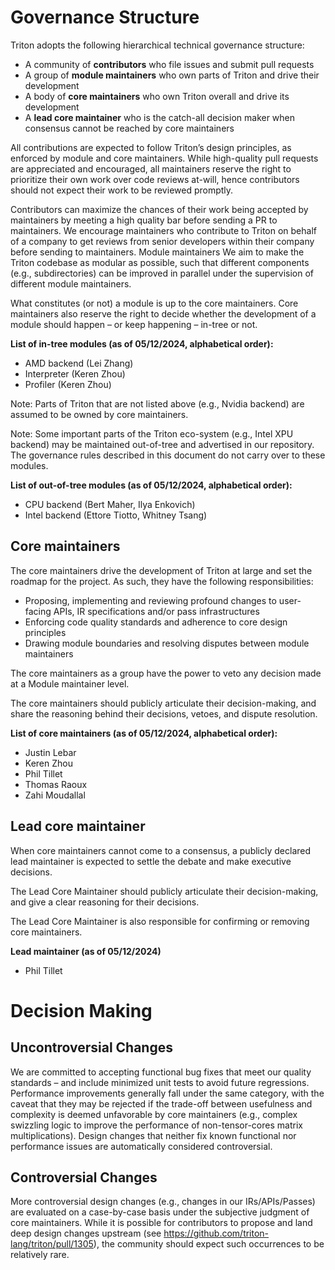 # Governance Structure

Triton adopts the following hierarchical technical governance structure:
* A community of **contributors** who file issues and submit pull requests
* A group of **module maintainers** who own parts of Triton and drive their development
* A body of **core maintainers** who own Triton overall and drive its development
* A **lead core maintainer** who is the catch-all decision maker when consensus cannot be reached by core maintainers

All contributions are expected to follow Triton’s design principles, as enforced by module and core maintainers. While high-quality pull requests are appreciated and encouraged, all maintainers reserve the right to prioritize their own work over code reviews at-will, hence contributors should not expect their work to be reviewed promptly.

Contributors can maximize the chances of their work being accepted by maintainers by meeting a high quality bar before sending a PR to maintainers.  We encourage maintainers who contribute to Triton on behalf of a company to get reviews from senior developers within their company before sending to maintainers.
Module maintainers
We aim to make the Triton codebase as modular as possible, such that different components (e.g., subdirectories) can be improved in parallel under the supervision of different module maintainers.

What constitutes (or not) a module is up to the core maintainers. Core maintainers also reserve the right to decide whether the development of a module should happen – or keep happening – in-tree or not.

**List of in-tree modules (as of 05/12/2024, alphabetical order):**
* AMD backend (Lei Zhang)
* Interpreter (Keren Zhou)
* Profiler (Keren Zhou)

Note: Parts of Triton that are not listed above (e.g., Nvidia backend) are assumed to be owned by core maintainers.

Note: Some important parts of the Triton eco-system (e.g., Intel XPU backend) may be maintained out-of-tree and advertised in our repository. The governance rules described in this document do not carry over to these modules.

__List of out-of-tree modules (as of 05/12/2024, alphabetical order):__
* CPU backend (Bert Maher, Ilya Enkovich)
* Intel backend (Ettore Tiotto, Whitney Tsang)


## Core maintainers
The core maintainers drive the development of Triton at large and set the roadmap for the project. As such, they have the following responsibilities:
* Proposing, implementing and reviewing profound changes to user-facing APIs, IR specifications and/or pass infrastructures
* Enforcing code quality standards and adherence to core design principles
* Drawing module boundaries and resolving disputes between module maintainers


The core maintainers as a group have the power to veto any decision made at a Module maintainer level.

The core maintainers should publicly articulate their decision-making, and share the reasoning behind their decisions, vetoes, and dispute resolution.

__List of core maintainers (as of 05/12/2024, alphabetical order):__
* Justin Lebar
* Keren Zhou
* Phil Tillet
* Thomas Raoux
* Zahi Moudallal

## Lead core maintainer
When core maintainers cannot come to a consensus, a publicly declared lead maintainer is expected to settle the debate and make executive decisions.

The Lead Core Maintainer should publicly articulate their decision-making, and give a clear reasoning for their decisions.

The Lead Core Maintainer is also responsible for confirming or removing core maintainers.

**Lead maintainer (as of 05/12/2024)**
* Phil Tillet

# Decision Making

## Uncontroversial Changes

We are committed to accepting functional bug fixes that meet our quality standards – and include minimized unit tests to avoid future regressions. Performance improvements generally fall under the same category, with the caveat that they may be rejected if the trade-off between usefulness and complexity is deemed unfavorable by core maintainers (e.g., complex swizzling logic to improve the performance of non-tensor-cores matrix multiplications). Design changes that neither fix known functional nor performance issues are automatically considered controversial.

## Controversial Changes

More controversial design changes (e.g., changes in our IRs/APIs/Passes) are evaluated on a case-by-case basis under the subjective judgment of core maintainers. While it is possible for contributors to propose and land deep design changes upstream (see https://github.com/triton-lang/triton/pull/1305), the community should expect such occurrences to be relatively rare.
